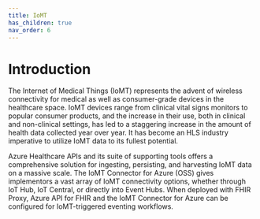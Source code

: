 ```yaml
---
title: IoMT
has_children: true
nav_order: 6
---
```


# Introduction 
The Internet of Medical Things (IoMT) represents the advent of wireless connectivity for medical as well as consumer-grade devices in the healthcare space. IoMT devices range from clinical vital signs monitors to popular consumer products, and the increase in their use, both in clinical and non-clinical settings, has led to a staggering increase in the amount of health data collected year over year. It has become an HLS industry imperative to utilize IoMT data to its fullest potential.

Azure Healthcare APIs and its suite of supporting tools offers a comprehensive solution for ingesting, persisting, and harvesting IoMT data on a massive scale. The IoMT Connector for Azure (OSS) gives implementors a vast array of IoMT connectivity options, whether through IoT Hub, IoT Central, or directly into Event Hubs. When deployed with FHIR Proxy, Azure API for FHIR and the IoMT Connector for Azure can be configured for IoMT-triggered eventing workflows.